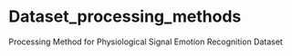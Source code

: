# Dataset_processing_methods
Processing Method for Physiological Signal Emotion Recognition Dataset
